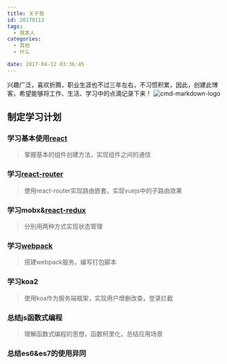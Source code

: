 ```yaml
---
title: 关于我
id: 20170113
tags:
  - 我本人
categories:
  - 其他
  - 什么

date: 2017-04-12 03:36:45
---
```

兴趣广泛，喜欢折腾，职业生涯也不过三年左右，不习惯积累，因此，创建此博客，希望能够将工作、生活、学习中的点滴记录下来！
![cmd-markdown-logo](/images/a_2x.jpg)


## 制定学习计划

### 学习基本使用[react](http://reactjs.cn/react/docs/getting-started-zh-CN.html)

> 掌握基本的组件创建方法，实现组件之间的通信

### 学习[react-router](https://reacttraining.cn/web/guides/quick-start)

> 使用react-router实现路由嵌套，实现vuejs中的子路由效果


### 学习mobx&[react-redux](http://cn.redux.js.org/docs/introduction/ThreePrinciples.html)

> 分别用两种方式实现状态管理


### 学习[webpack](http://www.css88.com/doc/webpack2/guides/development/)

> 搭建webpack服务，编写打包脚本

### 学习koa2

> 使用koa作为服务端框架，实现用户增删改查，登录拦截

### 总结js函数式编程

> 理解函数式编程的思想，函数柯里化，总结应用场景

### 总结es6&es7的使用异同
